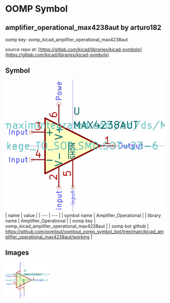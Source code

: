 # OOMP Symbol  
## amplifier_operational_max4238aut  by arturo182  
  
oomp key: oomp_kicad_amplifier_operational_max4238aut  
  
source repo at: [https://gitlab.com/kicad/libraries/kicad-symbols](https://gitlab.com/kicad/libraries/kicad-symbols)  
## Symbol  
  
[![working.png](working_600.png)](working.png)  
| name | value | 
| --- | --- | 
| symbol name | Amplifier_Operational | 
| library name | Amplifier_Operational | 
| oomp key | oomp_kicad_amplifier_operational_max4238aut | 
| oomp bot github | https://github.com/oomlout/oomlout_oomp_symbol_bot/tree/main/kicad_amplifier_operational_max4238aut/working | 
## Images  
  
[![working.png](working_140.png)](working.png)  
